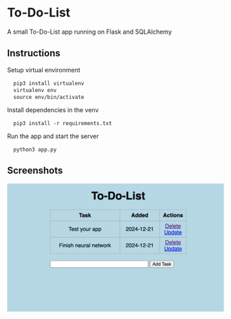 
# To-Do-List

A small To-Do-List app running on Flask and SQLAlchemy




## Instructions


Setup virtual environment
```
  pip3 install virtualenv
  virtualenv env
  source env/bin/activate
```
Install dependencies in the venv
```
  pip3 install -r requirements.txt
```
Run the app and start the server
```
  python3 app.py
```
    
## Screenshots

![image alt](https://github.com/Jonathan-Trinh/To-Do-List/blob/3bb93e5e9fb307238c341a95231f0ffadd7d9b7f/DemoPhoto.png?raw=true)

